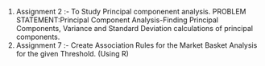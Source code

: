 1) Assignment 2 :-  To Study Principal componenent analysis. PROBLEM STATEMENT:Principal Component Analysis-Finding Principal Components, Variance and Standard Deviation calculations of principal components.
2) Assignment 7 :- Create Association Rules for the Market Basket Analysis for the given Threshold. (Using R)
